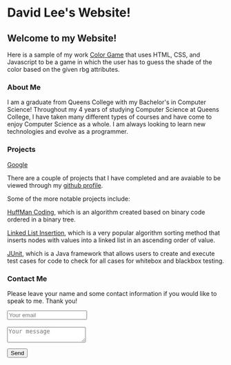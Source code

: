 # David Lee's Website!

## Welcome to my Website!
Here is a sample of my work [Color Game](https://github.com/dlee129) that uses HTML, CSS, and Javascript to be a game in which the user has to guess the shade of the color based on the given rbg attributes.

### About Me 

I am a graduate from Queens College with my Bachelor's in Computer Science! Throughout my 4 years of studying Computer Science at Queens College, I have taken many different types of courses and have come to enjoy Computer Science as a whole. I am always looking to learn new technologies and evolve as a programmer.

### Projects

[Google](https://google.com)

There are a couple of projects that I have completed and are avaiable to be viewed through my [github profile](https://github.com/dlee129).

Some of the more notable projects include: 

[HuffMan Coding](https://github.com/dlee129/DesignAndAnalysisOfAlgorithms/tree/master/HuffmanCoding), which is an algorithm created based on binary code ordered in a binary tree. 

[Linked List Insertion](https://github.com/dlee129/DesignAndAnalysisOfAlgorithms/tree/master/LinkedListInsertionSort), which is a very popular algorithm sorting method that inserts nodes with values into a linked list in an ascending order of value.

[JUnit](https://github.com/dlee129/Software-Engineering/tree/master/JUnit), which is a Java framework that allows users to create and execute test cases for code to check for all cases for whitebox and blackbox testing.


### Contact Me
Please leave your name and some contact information if you would like to speak to me. Thank you!

<form method="POST" action="https://formspree.io/david.y.lee09@gmail.com"><input type="email" name="email" placeholder="Your email"> <br/>
<br/>  
<textarea name="message" placeholder="Your message"></textarea><br/> 
  
  <button type="submit">Send</button></form>
